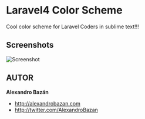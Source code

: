 Laravel4 Color Scheme
===============

Cool color scheme for Laravel Coders in sublime text!!!

## Screenshots

![Screenshot ](http://s7.postimg.org/ejpfx4x2z/screen.png)

## AUTOR

**Alexandro Bazán**

+ http://alexandrobazan.com
+ http://twitter.com/AlexandroBazan
